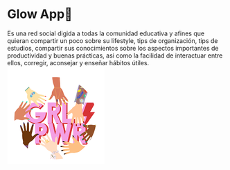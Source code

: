 # Glow App🌿
Es una red social digida a todas la comunidad educativa y afines que quieran compartir un poco sobre su lifestyle, tips de organización, tips de estudios, compartir sus conocimientos sobre los aspectos importantes de productividad y buenas prácticas, asi como la facilidad de interactuar entre ellos, corregir, aconsejar y enseñar hábitos útiles.
![Image text](https://github.com/ShirlyBarzola/Ejemplo/blob/main/assets/img.png)
